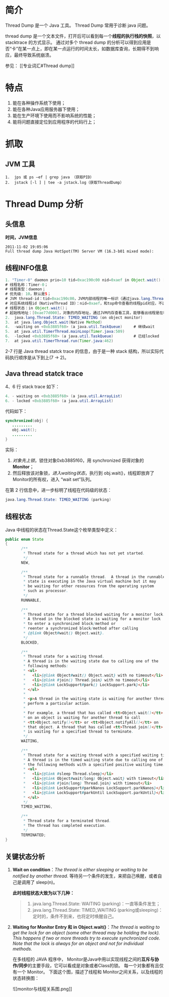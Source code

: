 # 简介
Thread Dump 是一个 Java 工具。
Thread Dump 常用于诊断 java 问题。

thread dump 是一个文本文件，打开后可以看到每一个**线程的执行栈的快照**，以stacktrace 的方式显示。
通过对多个 thread dump 的分析可以得到应用是否“卡”在某一点上，即在某一点运行的时间太长，如数据库查询，长期得不到响应，最终导致系统崩溃。

参见：
[[专业词汇#Thread dump]]

# 特点
1.  能在各种操作系统下使用；
2.  能在各种Java应用服务器下使用；
3.  能在生产环境下使用而不影响系统的性能；
4.  能将问题直接定位到应用程序的代码行上；


# 抓取
## JVM 工具
```
1.  jps 或 ps –ef | grep java （获取PID）
2.  jstack [-l ] | tee -a jstack.log（获取ThreadDump）
```

# Thread Dump 分析

## 头信息
**时间，JVM信息**
```
2011-11-02 19:05:06  
Full thread dump Java HotSpot(TM) Server VM (16.3-b01 mixed mode): 
```

## 线程INFO信息

```java
1. "Timer-0" daemon prio=10 tid=0xac190c00 nid=0xaef in Object.wait() [0xae77d000] 
# 线程名称：Timer-0；
# 线程类型：daemon；
# 优先级: 10，默认是5；
# JVM thread-id：tid=0xac190c00，JVM内部线程的唯一标识（通过java.lang.Thread.getId()获取，通常用自增方式实现）。
# 对应系统线程id（NativeThread ID）：nid=0xaef，和top命令查看的线程pid对应，不过一个是10进制，一个是16进制。（通过命令：top -H -p pid，可以查看该进程的所有线程信息）
# 线程状态：in Object.wait()；
# 起始栈地址：[0xae77d000]，对象的内存地址，通过JVM内存查看工具，能够看出线程是在哪儿个对象上等待；
2.  java.lang.Thread.State: TIMED_WAITING (on object monitor)
3.  at java.lang.Object.wait(Native Method)
4.  -waiting on <0xb3885f60> (a java.util.TaskQueue)     # 继续wait 
5.  at java.util.TimerThread.mainLoop(Timer.java:509)
6.  -locked <0xb3885f60> (a java.util.TaskQueue)         # 已经locked
7.  at java.util.TimerThread.run(Timer.java:462)
```

2-7 行是 Java thread statck trace 的信息，由于是一种 stack 结构，所以实际代码执行顺序是从下到上(7 -> 2)。


## Java thread statck trace
4、6 行 stack trace 如下：
```java
4. - waiting on <0xb3885f60> (a java.util.ArrayList)
6. - locked <0xb3885f60> (a java.util.ArrayList)
```

代码如下：
```java
synchronized(obj) {  
   .........  
   obj.wait();  
   .........  
}
```

实际：
1. *对象先上锁*，锁住对象0xb3885f60，用 synchronized 获得对象的 **Monitor**；
2. 然后释放该对象锁，*进入waiting状态*，执行到 obj.wait()，线程即放弃了 Monitor的所有权，进入 “wait set”队列。

在第 2 行信息中，进一步标明了线程在代码级的状态：

```java
java.lang.Thread.State: TIMED_WAITING (parking)
```

## 线程状态

Java 中线程的状态在Thread.State这个枚举类型中定义：
```java
public enum State   
{  
       /** 
        * Thread state for a thread which has not yet started. 
        */  
       NEW,  
         
       /** 
        * Thread state for a runnable thread.  A thread in the runnable 
        * state is executing in the Java virtual machine but it may 
        * be waiting for other resources from the operating system 
        * such as processor. 
        */  
       RUNNABLE,  
         
       /** 
        * Thread state for a thread blocked waiting for a monitor lock. 
        * A thread in the blocked state is waiting for a monitor lock 
        * to enter a synchronized block/method or  
        * reenter a synchronized block/method after calling 
        * {@link Object#wait() Object.wait}. 
        */  
       BLOCKED,  
     
       /** 
        * Thread state for a waiting thread. 
        * A thread is in the waiting state due to calling one of the  
        * following methods: 
        * <ul> 
        *   <li>{@link Object#wait() Object.wait} with no timeout</li> 
        *   <li>{@link #join() Thread.join} with no timeout</li> 
        *   <li>{@link LockSupport#park() LockSupport.park}</li> 
        * </ul> 
        *  
        * <p>A thread in the waiting state is waiting for another thread to 
        * perform a particular action.   
        * 
        * For example, a thread that has called <tt>Object.wait()</tt> 
        * on an object is waiting for another thread to call  
        * <tt>Object.notify()</tt> or <tt>Object.notifyAll()</tt> on  
        * that object. A thread that has called <tt>Thread.join()</tt>  
        * is waiting for a specified thread to terminate. 
        */  
       WAITING,  
         
       /** 
        * Thread state for a waiting thread with a specified waiting time. 
        * A thread is in the timed waiting state due to calling one of  
        * the following methods with a specified positive waiting time: 
        * <ul> 
        *   <li>{@link #sleep Thread.sleep}</li> 
        *   <li>{@link Object#wait(long) Object.wait} with timeout</li> 
        *   <li>{@link #join(long) Thread.join} with timeout</li> 
        *   <li>{@link LockSupport#parkNanos LockSupport.parkNanos}</li>  
        *   <li>{@link LockSupport#parkUntil LockSupport.parkUntil}</li> 
        * </ul> 
        */  
       TIMED_WAITING,  
  
       /** 
        * Thread state for a terminated thread. 
        * The thread has completed execution. 
        */  
       TERMINATED;  
}
```


## 关键状态分析

1.  **Wait on condition**：_The thread is either sleeping or waiting to be notified by another thread._ 
	等待另一个条件的发生，来把自己唤醒，或者自己是调用了 sleep(n)。
    
    **此时线程状态大致为以下几种：**
    
    > 1.  java.lang.Thread.State: WAITING (parking)：一直等条件发生；
    > 2.  java.lang.Thread.State: TIMED_WAITING (parking或sleeping)：定时的，条件不到来，也将定时唤醒自己。
    
2.  **Waiting for Monitor Entry 和 in Object.wait()**：_The thread is waiting to get the lock for an object (some other thread may be holding the lock). This happens if two or more threads try to execute synchronized code. Note that the lock is always for an object and not for individual methods._
    
    在多线程的 JAVA 程序中， Monitor是Java中用以实现线程之间的**互斥与协作/同步**的主要手段，它可以看成是对象或者Class的锁。
	每一个对象都有且仅有一个 Monitor。
	下面这个图，描述了线程和 Monitor之间关系，以及线程的状态转换图：
	
    ![[monitor与线程关系图.png]]